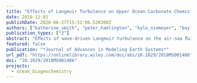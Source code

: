 ```yaml
---
title: "Effects of Langmuir Turbulence on Upper Ocean Carbonate Chemistry"
date: 2018-12-01
publishDate: 2020-06-27T15:52:06.520300Z
authors: ["katherine_smith", "peter_hamlington", "kyle_niemeyer", "baylor_foxkemper", "Nicole Lovenduski"]
publication_types: ["2"]
abstract: "Eﬀects of wave-driven Langmuir turbulence on the air-sea ﬂux of carbon dioxide (CO2) are examined using large eddy simulations featuring actively reacting carbonate chemistry in the ocean mixed layer at small scales. Four strengths of Langmuir turbulence are examined with three types of carbonate chemistry: time-dependent chemistry, instantaneous equilibrium chemistry, and no reactions. The time-dependent model is obtained by reducing a detailed eight-species chemical mechanism using computational singular perturbation analysis, resulting in a quasi steady state approximation for hydrogen ion (H+); that is, ﬁxed pH. The reduced mechanism is then integrated in two half-time steps before and after the advection solve using a Runge-Kutta-Chebyshev scheme that is robust for stiﬀ systems of diﬀerential equations. The simulations show that as the strength of Langmuir turbulence increases, CO2 ﬂuxes are enhanced by rapid overturning of the near-surface layer, which rivals the removal rate of CO2 by time-dependent reactions. Equilibrium chemistry and nonreactive models are found to bring more and less carbon, respectively, into the ocean as compared to the more realistic time-dependent model. These results have implications for Earth system models that either neglect Langmuir turbulence or use equilibrium, instead of time-dependent, chemical mechanisms."
featured: false
publication: "*Journal of Advances in Modeling Earth Systems*"
url_pdf: "https://onlinelibrary.wiley.com/doi/abs/10.1029/2018MS001486"
doi: "10.1029/2018MS001486"
projects:
  - ocean_biogeochemistry
---
```


